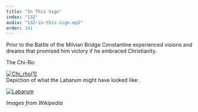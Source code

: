 ```yaml
---
title: "In This Sign"
index: "132"
audio: "132-in-this-sign.mp3"
order: 141
---
```


Prior to the Battle of the Milvian Bridge Constantine experienced visions and dreams that promised him victory if he embraced Christianity.

The Chi-Ro:

[![Chi_rho[1]](http://thehistoryofrome.typepad.com/.a/6a01053629a711970c014e605c90f2970c-800wi "Chi_rho[1]")](http://thehistoryofrome.typepad.com/.a/6a01053629a711970c014e605c90f2970c-pi)  
Depiction of what the Labarum might have looked like:

[![Labarum](http://thehistoryofrome.typepad.com/.a/6a01053629a711970c0147e3b7c260970b-800wi "Labarum")](http://thehistoryofrome.typepad.com/.a/6a01053629a711970c0147e3b7c260970b-pi)

_Images from Wikipedia_
